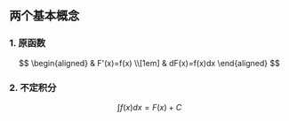 ## 两个基本概念

### 1. 原函数

$$
\begin{aligned}
	& F'(x)=f(x) \\[1em]
	& dF(x)=f(x)dx
\end{aligned}
$$

### 2. 不定积分

$$
\int f(x)dx=F(x)+C
$$

